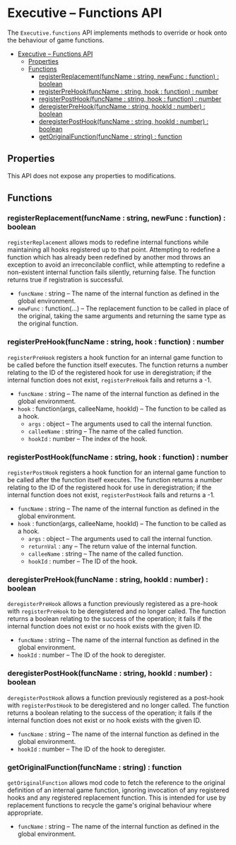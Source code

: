 # Executive – Functions API

The `Executive.functions` API implements methods to override or hook onto the behaviour of game functions.

- [Executive – Functions API](#executive--functions-api)
  - [Properties](#properties)
  - [Functions](#functions)
    - [registerReplacement(funcName : string, newFunc : function) : boolean](#registerreplacementfuncname--string-newfunc--function--boolean)
    - [registerPreHook(funcName : string, hook : function) : number](#registerprehookfuncname--string-hook--function--number)
    - [registerPostHook(funcName : string, hook : function) : number](#registerposthookfuncname--string-hook--function--number)
    - [deregisterPreHook(funcName : string, hookId : number) : boolean](#deregisterprehookfuncname--string-hookid--number--boolean)
    - [deregisterPostHook(funcName : string, hookId : number) : boolean](#deregisterposthookfuncname--string-hookid--number--boolean)
    - [getOriginalFunction(funcName : string) : function](#getoriginalfunctionfuncname--string--function)

## Properties

This API does not expose any properties to modifications.

## Functions

### registerReplacement(funcName : string, newFunc : function) : boolean

`registerReplacement` allows mods to redefine internal functions while maintaining all hooks registered up to that point. Attempting to redefine a function which has already been redefined by another mod throws an exception to avoid an irreconcilable conflict, while attempting to redefine a non-existent internal function fails silently, returning false. The function returns true if registration is successful.

- `funcName` : string – The name of the internal function as defined in the global environment.
- `newFunc` : function(...) – The replacement function to be called in place of the original, taking the same arguments and returning the same type as the original function.

### registerPreHook(funcName : string, hook : function) : number

`registerPreHook` registers a hook function for an internal game function to be called before the function itself executes. The function returns a number relating to the ID of the registered hook for use in deregistration; if the internal function does not exist, `registerPreHook` fails and returns a -1.

- `funcName` : string – The name of the internal function as defined in the global environment.
- `hook` : function(args, calleeName, hookId) – The function to be called as a hook.
    - `args` : object – The arguments used to call the internal function.
    - `calleeName` : string – The name of the called function.
    - `hookId` : number – The index of the hook.

### registerPostHook(funcName : string, hook : function) : number

`registerPostHook` registers a hook function for an internal game function to be called after the function itself executes. The function returns a number relating to the ID of the registered hook for use in deregistration; if the internal function does not exist, `registerPostHook` fails and returns a -1.

- `funcName` : string – The name of the internal function as defined in the global environment.
- `hook` : function(args, calleeName, hookId) – The function to be called as a hook.
    - `args` : object – The arguments used to call the internal function.
    - `returnVal` : any – The return value of the internal function.
    - `calleeName` : string – The name of the called function.
    - `hookId` : number – The ID of the hook.

### deregisterPreHook(funcName : string, hookId : number) : boolean

`deregisterPreHook` allows a function previously registered as a pre-hook with `registerPreHook` to be deregistered and no longer called. The function returns a boolean relating to the success of the operation; it fails if the internal function does not exist or no hook exists with the given ID.

- `funcName` : string – The name of the internal function as defined in the global environment.
- `hookId` : number – The ID of the hook to deregister.

### deregisterPostHook(funcName : string, hookId : number) : boolean

`deregisterPostHook` allows a function previously registered as a post-hook with `registerPostHook` to be deregistered and no longer called. The function returns a boolean relating to the success of the operation; it fails if the internal function does not exist or no hook exists with the given ID.

- `funcName` : string – The name of the internal function as defined in the global environment.
- `hookId` : number – The ID of the hook to deregister.

### getOriginalFunction(funcName : string) : function

`getOriginalFunction` allows mod code to fetch the reference to the original definition of an internal game function, ignoring invocation of any registered hooks and any registered replacement function. This is intended for use by replacement functions to recycle the game's original behaviour where appropriate.

- `funcName` : string – The name of the internal function as defined in the global environment.
